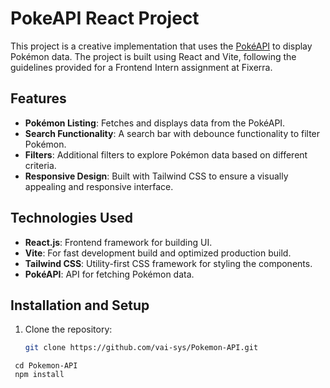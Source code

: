 # PokeAPI React Project

This project is a creative implementation that uses the [PokéAPI](https://pokeapi.co/) to display Pokémon data. The project is built using React and Vite, following the guidelines provided for a Frontend Intern assignment at Fixerra.

## Features

- **Pokémon Listing**: Fetches and displays data from the PokéAPI.
- **Search Functionality**: A search bar with debounce functionality to filter Pokémon.
- **Filters**: Additional filters to explore Pokémon data based on different criteria.
- **Responsive Design**: Built with Tailwind CSS to ensure a visually appealing and responsive interface.

## Technologies Used

- **React.js**: Frontend framework for building UI.
- **Vite**: For fast development build and optimized production build.
- **Tailwind CSS**: Utility-first CSS framework for styling the components.
- **PokéAPI**: API for fetching Pokémon data.

## Installation and Setup

1. Clone the repository:

   ```bash
   git clone https://github.com/vai-sys/Pokemon-API.git

  ```
   cd Pokemon-API
   npm install
   

